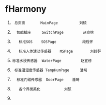 # fHarmony
1.      总页面       MainPage          刘硕
2.       智能插座     SwitchPage         赵宣榜
3.        标准SOS    SOSPage            段程怀
4.        标准人体活动传感器    MSPage        刘鹤群
5.     标准水浸传感器  WaterPage         赵宣榜
6.      标准温湿度传感器 TempHumPage     潘琦
7.       标准门磁传感器  DoorPage    潘琦
8.        各个界面美化           刘硕
9. 

